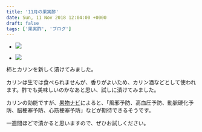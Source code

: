 ```yaml
---
title: '11月の果実酢'
date: Sun, 11 Nov 2018 12:04:00 +0000
draft: false
tags: ['果実酢', 'ブログ']
---
```


*   ![](/images/2018/11/DSC_0771.jpg)
    
*   ![](/images/2018/11/DSC_0778.jpg)
    

柿とカリンを新しく漬けてみました。

カリンは生では食べられませんが、香りがよいため、カリン酒などとして使われます。酢でも美味しいのかなあと思い、試しに漬けてみました。

カリンの効能ですが、[果物ナビ](https://www.kudamononavi.com/zukan/karin.htm)によると、「風邪予防、高血圧予防、動脈硬化予防、脳梗塞予防、心筋梗塞予防」などが期待できるそうです。

一週間ほどで漬かると思いますので、ぜひお試しください。
